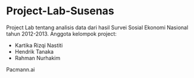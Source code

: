 # Project-Lab-Susenas

Project Lab tentang analisis data dari hasil Survei Sosial Ekonomi Nasional tahun 2012-2013. Anggota kelompok project:
- Kartika Rizqi Nastiti
- Hendrik Tanaka
- Rahman Nurhakim

Pacmann.ai
